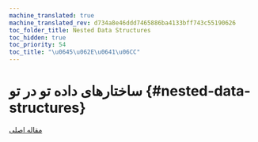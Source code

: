 ```yaml
---
machine_translated: true
machine_translated_rev: d734a8e46ddd7465886ba4133bff743c55190626
toc_folder_title: Nested Data Structures
toc_hidden: true
toc_priority: 54
toc_title: "\u0645\u062E\u0641\u06CC"
---
```


# ساختارهای داده تو در تو {#nested-data-structures}

[مقاله اصلی](https://clickhouse.tech/docs/en/data_types/nested_data_structures/) <!--hide-->
